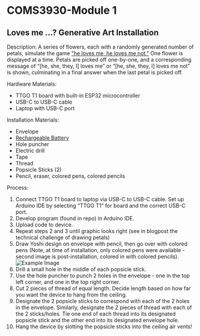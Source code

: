 # COMS3930-Module 1 

## Loves me ...? Generative Art Installation

Description:
A series of flowers, each with a randomly generated number of petals, simulate the game ["he loves me, he loves me not."](https://en.wikipedia.org/wiki/He_loves_me..._he_loves_me_not)
 One flower is displayed at a time. Petals are picked off one-by-one, and a corresponding message of “[he, she, they, I] loves me” or “[he, she, they, I] loves me not” is shown, culminating in a final answer when the last petal is picked off. 

Hardware Materials:
* TTGO T1 board with built-in ESP32 microcontroller 
* USB-C to USB-C cable 
* Laptop with USB-C port

Installation Materials: 
* Envelope
* [Rechargeable Battery](https://www.makerfocus.com/products/4pcs-952540-3-7v-1000mah-battery-with-jst1-25-connector-lithium-rechargeable-battery)
* Hole puncher
* Electric drill
* Tape
* Thread
* Popsicle Sticks (2) 
* Pencil, eraser, colored pens, colored pencils 

Process: 
1. Connect TTGO T1 board to laptop via USB-C to USB-C cable. Set up Arduino IDE by selecting “TTGO T1” for board and the correct USB-C port. 
2. Develop program (found in repo) in Arduino IDE.
3. Upload code to device.
4. Repeat steps 2 and 3 until graphic looks right (see in blogpost the technical challenge of drawing petals)
5. Draw Yoshi design on envelope with pencil, then go over with colored pens (Note, at time of installation, only colored pens were available - second image is post-installation, colored in with colored pencils). 
![Example Image](/drawing.png)
7. Drill a small hole in the middle of each popsicle stick.  
8. Use the hole puncher to punch 2 holes in the envelope - one in the top left corner, and one in the top right corner. 
9.  Cut 2 pieces of thread of equal length. Decide length based on how far you want the device to hang from the ceiling. 
10. Designate the 2 popsicle sticks to correspond with each of the 2 holes in the envelope. Similarly, designate the 2 pieces of thread with each of the 2 sticks/holes. Tie one end of each thread into its designated popsicle stick and the other end into its designated envelope hole. 
11. Hang the device by slotting the popsicle sticks into the ceiling air vents! 
